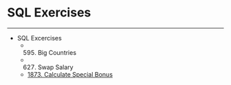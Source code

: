 # SQL Exercises
---
- SQL Excercises
  - 595. Big Countries
  - 627. Swap Salary
  - [1873. Calculate Special Bonus](https://github.com/rykiprince/Practices/tree/main/SQL/1873.%20Calculate%20Special%20Bonus)
